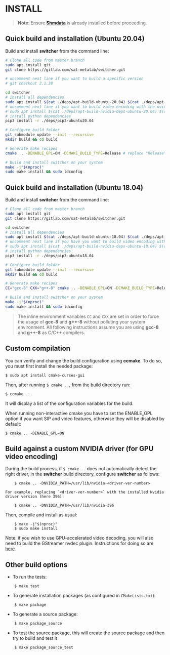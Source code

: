 INSTALL   
=======

> **Note**: Ensure **[Shmdata](https://gitlab.com/sat-metalab/shmdata)** is already installed before proceeding.

## Quick build and installation (Ubuntu 20.04)

Build and install **switcher** from the command line:

```bash
# Clone all code from master branch
sudo apt install git
git clone https://gitlab.com/sat-metalab/switcher.git

# uncomment next line if you want to build a specific version
# git checkout 2.1.38

cd switcher
# Install all dependencies
sudo apt install $(cat ./deps/apt-build-ubuntu-20.04) $(cat ./deps/apt-runtime-ubuntu-20.04)
# uncomment next line if you want to build video encoding with the nvidia graphics card
# sudo apt install $(cat ./deps/apt-build-nvidia-deps-ubuntu-20.04) $(cat ./deps/apt-runtime-nvidia-deps-ubuntu-20.04)
# install python dependencies
pip3 install -r ./deps/pip3-ubuntu20.04

# Configure build folder
git submodule update --init --recursive
mkdir build && cd build

# Generate make recipes
cmake .. -DENABLE_GPL=ON -DCMAKE_BUILD_TYPE=Release # replace "Release" with "Debug" when coding

# Build and install switcher on your system
make -j"$(nproc)"
sudo make install && sudo ldconfig
```

## Quick build and installation (Ubuntu 18.04)

Build and install **switcher** from the command line:

```bash
# Clone all code from master branch
sudo apt install git
git clone https://gitlab.com/sat-metalab/switcher.git

cd switcher
# Install all dependencies
sudo apt install $(cat ./deps/apt-build-ubuntu-18.04) $(cat ./deps/apt-runtime-ubuntu-18.04)
# uncomment next line if you have you want to build video encoding with the nvidia graphics card
# sudo apt install $(cat ./deps/apt-build-nvidia-deps-ubuntu-18.04) $(cat ./deps/apt-runtime-nvidia-deps-ubuntu-18.04)
# install python dependencies
pip3 install -r ./deps/pip3-ubuntu18.04

# Configure build folder
git submodule update --init --recursive
mkdir build && cd build

# Generate make recipes
CC="gcc-8" CXX="g++-8" cmake .. -DENABLE_GPL=ON -DCMAKE_BUILD_TYPE=Release # replace "Release" with "Debug" when coding

# Build and install switcher on your system
make -j"$(nproc)"
sudo make install && sudo ldconfig
```

> The inline environment variables `CC` and `CXX` are set in order to force the usage of **gcc-8** and **g++-8** without polluting your system environment. All following instructions assume you are using **gcc-8** and **g++-8** as C/C++ compilers.

## Custom compilation

You can verify and change the build configuration using **ccmake**. To do so, you must first install the needed package:
    
```
$ sudo apt install cmake-curses-gui
```

Then, after running `$ cmake ..`, from the build directory run:

```
$ ccmake ..
```
    
It will display a list of the configuration variables for the build.

When running non-interactive cmake you have to set the ENABLE\_GPL option if you want SIP and video features, otherwise they will be disabled by default:
```
$ cmake .. -DENABLE_GPL=ON
```

## Build against a custom NVIDIA driver (for GPU video encoding)

During the build process, if `$ cmake ..` does not automatically detect the right driver, in the **switcher** build directory, configure **switcher** as follows:

```
    $ cmake .. -DNVIDIA_PATH=/usr/lib/nvidia-<driver-ver-number>
```

    For example, replacing `<driver-ver-number>` with the installed Nvidia driver version (here 396):

```
    $ cmake .. -DNVIDIA_PATH=/usr/lib/nvidia-396
```

Then, compile and install as usual:

```
    $ make -j"$(nproc)"
    $ sudo make install
```

Note: if you wish to use GPU-accelerated video decoding, you will also need to build the GStreamer nvdec plugin. Instructions for doing so are [here](doc/using-nvdec-gstreamer-plugins.md).

## Other build options

* To run the tests:

```
    $ make test
```

* To generate installation packages (as configured in `CMakeLists.txt`):

```
    $ make package
```

* To generate a source package:

```
    $ make package_source
```

* To test the source package, this will create the source package and then try to build and test it

```
    $ make package_source_test
```

